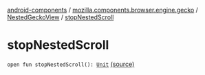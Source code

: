 [android-components](../../index.md) / [mozilla.components.browser.engine.gecko](../index.md) / [NestedGeckoView](index.md) / [stopNestedScroll](./stop-nested-scroll.md)

# stopNestedScroll

`open fun stopNestedScroll(): `[`Unit`](https://kotlinlang.org/api/latest/jvm/stdlib/kotlin/-unit/index.html) [(source)](https://github.com/mozilla-mobile/android-components/blob/master/components/browser/engine-gecko-beta/src/main/java/mozilla/components/browser/engine/gecko/NestedGeckoView.kt#L121)